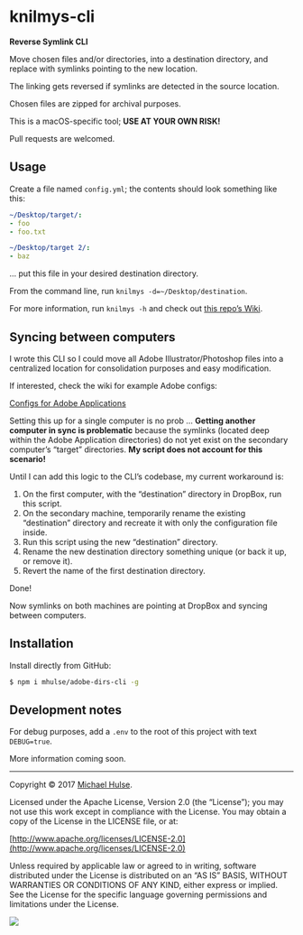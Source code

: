 # knilmys-cli

**Reverse Symlink CLI**

Move chosen files and/or directories, into a destination directory, and replace with symlinks pointing to the new location.

The linking gets reversed if symlinks are detected in the source location.

Chosen files are zipped for archival purposes.

This is a macOS-specific tool; **USE AT YOUR OWN RISK!**

Pull requests are welcomed.

## Usage

Create a file named `config.yml`; the contents should look something like this:

```yaml
~/Desktop/target/:
- foo
- foo.txt

~/Desktop/target 2/:
- baz
```

… put this file in your desired destination directory.

From the command line, run `knilmys -d=~/Desktop/destination`.

For more information, run `knilmys -h` and check out [this repo’s Wiki](../../wiki).

## Syncing between computers

I wrote this CLI so I could move all Adobe Illustrator/Photoshop files into a centralized location for consolidation purposes and easy modification.

If interested, check the wiki for example Adobe configs:

[Configs for Adobe Applications](../../wiki/Configs-for-Adobe-Applications)

Setting this up for a single computer is no prob … **Getting another computer in sync is problematic** because the symlinks (located deep within the Adobe Application directories) do not yet exist on the secondary computer’s “target” directories. **My script does not account for this scenario!**

Until I can add this logic to the CLI’s codebase, my current workaround is:

1. On the first computer, with the “destination” directory in DropBox, run this script.
1. On the secondary machine, temporarily rename the existing “destination” directory and recreate it with only the configuration file inside.
1. Run this script using the new “destination” directory.
1. Rename the new destination directory something unique (or back it up, or remove it).
1. Revert the name of the first destination directory.

Done!

Now symlinks on both machines are pointing at DropBox and syncing between computers.

## Installation

Install directly from GitHub:

```bash
$ npm i mhulse/adobe-dirs-cli -g
```

## Development notes

For debug purposes, add a `.env` to the root of this project with text `DEBUG=true`.

More information coming soon.

---

Copyright © 2017 [Michael Hulse](http://mky.io).

Licensed under the Apache License, Version 2.0 (the “License”); you may not use this work except in compliance with the License. You may obtain a copy of the License in the LICENSE file, or at:

[http://www.apache.org/licenses/LICENSE-2.0](http://www.apache.org/licenses/LICENSE-2.0)

Unless required by applicable law or agreed to in writing, software distributed under the License is distributed on an “AS IS” BASIS, WITHOUT WARRANTIES OR CONDITIONS OF ANY KIND, either express or implied. See the License for the specific language governing permissions and limitations under the License.

<img src="https://github.global.ssl.fastly.net/images/icons/emoji/octocat.png">

